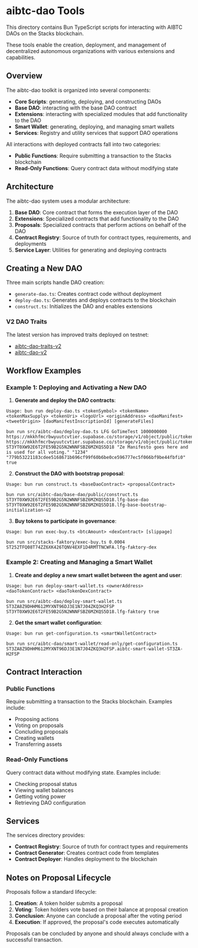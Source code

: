 # aibtc-dao Tools

This directory contains Bun TypeScript scripts for interacting with AIBTC DAOs on the Stacks blockchain.

These tools enable the creation, deployment, and management of decentralized autonomous organizations with various extensions and capabilities.

## Overview

The aibtc-dao toolkit is organized into several components:

- **Core Scripts**: generating, deploying, and constructing DAOs
- **Base DAO**: interacting with the base DAO contract
- **Extensions**: interacting with specialized modules that add functionality to the DAO
- **Smart Wallet**: generating, deploying, and managing smart wallets
- **Services**: Registry and utility services that support DAO operations

All interactions with deployed contracts fall into two categories:

- **Public Functions**: Require submitting a transaction to the Stacks blockchain
- **Read-Only Functions**: Query contract data without modifying state

## Architecture

The aibtc-dao system uses a modular architecture:

1. **Base DAO**: Core contract that forms the execution layer of the DAO
2. **Extensions**: Specialized contracts that add functionality to the DAO
3. **Proposals**: Specialized contracts that perform actions on behalf of the DAO
4. **Contract Registry**: Source of truth for contract types, requirements, and deployments
5. **Service Layer**: Utilities for generating and deploying contracts

## Creating a New DAO

Three main scripts handle DAO creation:

- `generate-dao.ts`: Creates contract code without deployment
- `deploy-dao.ts`: Generates and deploys contracts to the blockchain
- `construct.ts`: Initializes the DAO and enables extensions

### V2 DAO Traits

The latest version has improved traits deployed on testnet:

- [aibtc-dao-traits-v2](https://explorer.hiro.so/txid/ST1B1CCG03BTGDAAR49R3KM34V48P3RPAQ4P2SSJG.aibtc-dao-traits-v2?chain=testnet)
- [aibtc-dao-v2](https://explorer.hiro.so/txid/ST1B1CCG03BTGDAAR49R3KM34V48P3RPAQ4P2SSJG.aibtc-dao-v2?chain=testnet)

## Workflow Examples

### Example 1: Deploying and Activating a New DAO

1. **Generate and deploy the DAO contracts**:

```
Usage: bun run deploy-dao.ts <tokenSymbol> <tokenName> <tokenMaxSupply> <tokenUri> <logoUrl> <originAddress> <daoManifest> <tweetOrigin> [daoManifestInscriptionId] [generateFiles]

bun run src/aibtc-dao/deploy-dao.ts LFG GoTimeTest 1000000000 https://mkkhfmcrbwyuutcvtier.supabase.co/storage/v1/object/public/tokens//251.json https://mkkhfmcrbwyuutcvtier.supabase.co/storage/v1/object/public/tokens//251.png ST3YT0XW92E6T2FE59B2G5N2WNNFSBZ6MZKQS5D18 "Ze Manifesto goes here and is used for all voting." "1234" "779b53221183cdee5168671b696cf99f60b6be0ce596777ec5f066bf9be44fbfi0" true
```

2. **Construct the DAO with bootstrap proposal**:

```
Usage: bun run construct.ts <baseDaoContract> <proposalContract>

bun run src/aibtc-dao/base-dao/public/construct.ts ST3YT0XW92E6T2FE59B2G5N2WNNFSBZ6MZKQS5D18.lfg-base-dao ST3YT0XW92E6T2FE59B2G5N2WNNFSBZ6MZKQS5D18.lfg-base-bootstrap-initialization-v2
```

3. **Buy tokens to participate in governance**:

```
Usage: bun run exec-buy.ts <btcAmount> <dexContract> [slippage]

bun run src/stacks-faktory/exec-buy.ts 0.0004 ST252TFQ08T74ZZ6XK426TQNV4EXF1D4RMTTNCWFA.lfg-faktory-dex
```

### Example 2: Creating and Managing a Smart Wallet

1. **Create and deploy a new smart wallet between the agent and user**:

```
Usage: bun run deploy-smart-wallet.ts <ownerAddress> <daoTokenContract> <daoTokenDexContract>

bun run src/aibtc-dao/deploy-smart-wallet.ts ST3ZA8Z9DHHM612MYXNT96DJ3E1N7J04ZKQ3H2FSP ST3YT0XW92E6T2FE59B2G5N2WNNFSBZ6MZKQS5D18.lfg-faktory true
```

2. **Get the smart wallet configuration**:

```
Usage: bun run get-configuration.ts <smartWalletContract>

bun run src/aibtc-dao/smart-wallet/read-only/get-configuration.ts ST3ZA8Z9DHHM612MYXNT96DJ3E1N7J04ZKQ3H2FSP.aibtc-smart-wallet-ST3ZA-H2FSP
```

## Contract Interaction

### Public Functions

Require submitting a transaction to the Stacks blockchain. Examples include:

- Proposing actions
- Voting on proposals
- Concluding proposals
- Creating wallets
- Transferring assets

### Read-Only Functions

Query contract data without modifying state. Examples include:

- Checking proposal status
- Viewing wallet balances
- Getting voting power
- Retrieving DAO configuration

## Services

The services directory provides:

- **Contract Registry**: Source of truth for contract types and requirements
- **Contract Generator**: Creates contract code from templates
- **Contract Deployer**: Handles deployment to the blockchain

## Notes on Proposal Lifecycle

Proposals follow a standard lifecycle:

1. **Creation**: A token holder submits a proposal
2. **Voting**: Token holders vote based on their balance at proposal creation
3. **Conclusion**: Anyone can conclude a proposal after the voting period
4. **Execution**: If approved, the proposal's code executes automatically

Proposals can be concluded by anyone and should always conclude with a successful transaction.
